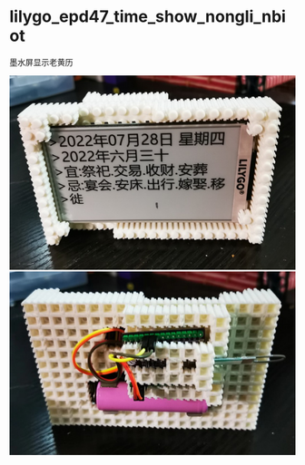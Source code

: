 # lilygo_epd47_time_show_nongli_nbiot

墨水屏显示老黄历<br/>

<img src= 'https://github.com/lixy123/lilygo_epd47_time_show_nongli_nbiot/blob/main/30.jpg?raw=true' /> <br/>
<img src= 'https://github.com/lixy123/lilygo_epd47_time_show_nongli_nbiot/blob/main/31.jpg?raw=true' /> <br/>
